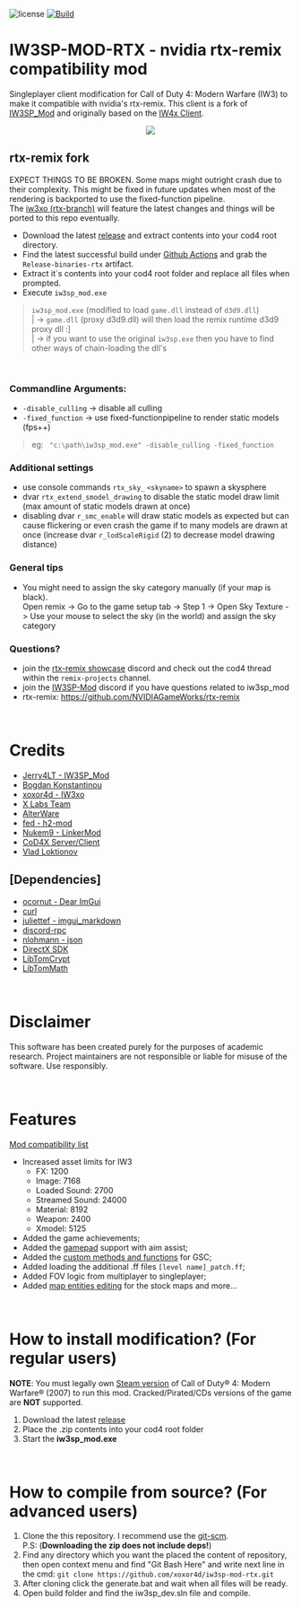![license](https://img.shields.io/github/license/JerryALT/iw3sp_mod.svg)
[![Build](https://github.com/xoxor4d/iw3sp-mod-rtx/workflows/Build/badge.svg)](https://github.com/xoxor4d/iw3sp-mod-rtx/actions)

# IW3SP-MOD-RTX - nvidia rtx-remix compatibility mod

Singleplayer client modification for Call of Duty 4: Modern Warfare (IW3) to make it compatible with nvidia's rtx-remix. This client is a fork of [IW3SP_Mod](https://github.com/JerryALT/iw3sp_mod) and originally based on the [IW4x Client](https://github.com/iw4x/iw4x-client).

<p align="center">
  <img src="assets/github/banner.png?raw=true"/>
</p>

## rtx-remix fork

EXPECT THINGS TO BE BROKEN. Some maps might outright crash due to their complexity. This might be fixed in future updates when most of the rendering is backported to use the fixed-function pipeline.   
The [iw3xo (rtx-branch)](https://github.com/xoxor4d/iw3xo-dev/tree/rtx) will feature the latest changes and things will be ported to this repo eventually.

- Download the latest [release](https://github.com/xoxor4d/iw3sp-mod-rtx/tags) and extract contents into your cod4 root directory.  
- Find the latest successful build under [Github Actions](https://github.com/xoxor4d/iw3sp-mod-rtx/actions) and grab the `Release-binaries-rtx` artifact.   
- Extract it`s contents into your cod4 root folder and replace all files when prompted. 
- Execute `iw3sp_mod.exe`
> `iw3sp_mod.exe` (modified to load `game.dll` instead of `d3d9.dll`)  
> | -> `game.dll` (proxy d3d9.dll) will then load the remix runtime d3d9 proxy dll :]  
> | -> if you want to use the original `iw3sp.exe` then you have to find other ways of chain-loading the dll's 

<br>

### Commandline Arguments:
  - `-disable_culling` -> disable all culling   
  - `-fixed_function` -> use fixed-functionpipeline to render static models (fps++)
  
> eg: &ensp;`"c:\path\iw3sp_mod.exe" -disable_culling -fixed_function` 

### Additional settings
- use console commands `rtx_sky_` `<skyname>` to spawn a skysphere
- dvar `rtx_extend_smodel_drawing` to disable the static model draw limit (max amount of static models drawn at once)
- disabling dvar `r_smc_enable` will draw static models as expected but can cause flickering or even crash the game if to many models are drawn at once (increase dvar `r_lodScaleRigid` (2) to decrease model drawing distance) 

### General tips

- You might need to assign the sky category manually (if your map is black).   
Open remix -> Go to the game setup tab -> Step 1 -> Open Sky Texture -> Use your mouse to select the sky (in the world) and assign the sky category

### Questions? 
- join the [rtx-remix showcase](https://discord.gg/j6sh7JD3v9) discord and check out the cod4 thread within the `remix-projects` channel.
- join the [IW3SP-Mod](https://discord.gg/YzNZSEMAnf) discord if you have questions related to iw3sp_mod
- rtx-remix: https://github.com/NVIDIAGameWorks/rtx-remix  

<br>

# Credits
- [Jerry4LT - IW3SP_Mod](https://github.com/JerryALT/iw3sp_mod)
- [Bogdan Konstantinou](https://www.youtube.com/@BogdanKonstantinou)
- [xoxor4d - IW3xo](https://github.com/xoxor4d/iw3xo-dev)
- [X Labs Team](https://github.com/XLabsProject)
- [AlterWare](https://github.com/alterware)
- [fed - h2-mod](https://github.com/fedddddd/h2-mod)
- [Nukem9 - LinkerMod](https://github.com/Nukem9/LinkerMod)
- [CoD4X Server/Client](https://github.com/callofduty4x)
- [Vlad Loktionov](https://www.youtube.com/@ruvlad)

## [Dependencies]
- [ocornut - Dear ImGui](https://github.com/ocornut/imgui)
- [curl](https://github.com/curl/curl)
- [juliettef - imgui_markdown](https://github.com/juliettef/imgui_markdown)
- [discord-rpc](https://github.com/discord/discord-rpc)
- [nlohmann - json](https://github.com/nlohmann/json)
- [DirectX SDK](https://github.com/devKlausS/dxsdk)
- [LibTomCrypt](https://github.com/libtom/libtomcrypt)
- [LibTomMath](https://github.com/libtom/libtommath)

<br>

# Disclaimer
This software has been created purely for the purposes of academic research. Project maintainers are not responsible or liable for misuse of the software. Use responsibly.

<br>

# Features
[Mod compatibility list](https://github.com/JerryALT/iw3sp_mod/wiki/Mod-compatibility-list)

- Increased asset limits for IW3
  - FX: 1200
  - Image: 7168
  - Loaded Sound: 2700
  - Streamed Sound: 24000
  - Material: 8192
  - Weapon: 2400
  - Xmodel: 5125
- Added the game achievements;
- Added the [gamepad](https://github.com/JerryALT/iw3sp_mod/wiki/All-about-gamepad) support with aim assist;
- Added the [custom methods and functions](https://github.com/JerryALT/iw3sp_mod/wiki/GSC-Functions) for GSC;
- Added loading the additional .ff files `[level name]_patch.ff`;
- Added FOV logic from multiplayer to singleplayer;
- Added [map entities editing](https://github.com/JerryALT/iw3sp_mod/wiki/Changing-the-map-entities) for the stock maps and more...

<br>

# How to install modification? (For regular users)
**NOTE**: You must legally own [Steam version](https://store.steampowered.com/app/7940/Call_of_Duty_4_Modern_Warfare_2007/) of Call of Duty® 4: Modern Warfare® (2007) to run this mod. Cracked/Pirated/CDs versions of the game are **NOT** supported.
1. Download the latest [release](https://github.com/xoxor4d/iw3sp-mod-rtx/releases/latest)
2. Place the .zip contents into your cod4 root folder
3. Start the **iw3sp_mod.exe**

<br>

# How to compile from source? (For advanced users)
1. Clone the this repository. I recommend use the [git-scm](https://git-scm.com/downloads).
</br>P.S: (**Downloading the zip does not include deps!**)</br>
2. Find any directory which you want the placed the content of repository, then open context menu and find "Git Bash Here" and write next line in the cmd: `git clone https://github.com/xoxor4d/iw3sp-mod-rtx.git`
3. After cloning click the generate.bat and wait when all files will be ready.
4. Open build folder and find the iw3sp_dev.sln file and compile.
